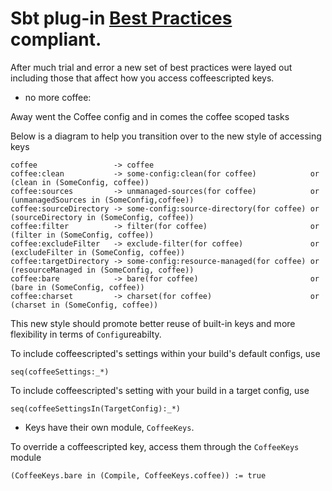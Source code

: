 # Sbt plug-in [Best Practices][bp] compliant.

After much trial and error a new set of best practices were layed out including those that affect
how you access coffeescripted keys.

- no more coffee:<tab>

Away went the Coffee config and in comes the coffee scoped tasks

Below is a diagram to help you transition over to the new style of accessing keys

    coffee                 -> coffee
    coffee:clean           -> some-config:clean(for coffee)            or (clean in (SomeConfig, coffee))
    coffee:sources         -> unmanaged-sources(for coffee)            or (unmanagedSources in (SomeConfig,coffee))
    coffee:sourceDirectory -> some-config:source-directory(for coffee) or (sourceDirectory in (SomeConfig, coffee))
    coffee:filter          -> filter(for coffee)                       or (filter in (SomeConfig, coffee))
    coffee:excludeFilter   -> exclude-filter(for coffee)               or (excludeFilter in (SomeConfig, coffee))
    coffee:targetDirectory -> some-config:resource-managed(for coffee) or (resourceManaged in (SomeConfig, coffee))
    coffee:bare            -> bare(for coffee)                         or (bare in (SomeConfig, coffee))
    coffee:charset         -> charset(for coffee)                      or (charset in (SomeConfig, coffee))

This new style should promote better reuse of built-in keys and more flexibility in terms of
`Config`ureabilty.

To include coffeescripted's settings within your build's default configs, use

    seq(coffeeSettings:_*)

To include coffeescripted's setting with your build in a target config, use

    seq(coffeeSettingsIn(TargetConfig):_*)

- Keys have their own module, `CoffeeKeys`.

To override a coffeescripted key, access them through the `CoffeeKeys` module

    (CoffeeKeys.bare in (Compile, CoffeeKeys.coffee)) := true

[bp]: https://github.com/harrah/xsbt/wiki/Plugins-Best-Practices

